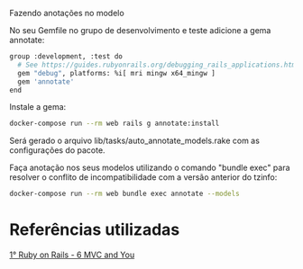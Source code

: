 Fazendo anotações no modelo      

No seu Gemfile no grupo de desenvolvimento e teste adicione a gema annotate:
```sh
group :development, :test do
  # See https://guides.rubyonrails.org/debugging_rails_applications.html#debugging-with-the-debug-gem
  gem "debug", platforms: %i[ mri mingw x64_mingw ]
  gem 'annotate'
end
```

Instale a gema:
```sh
docker-compose run --rm web rails g annotate:install
```

Será gerado o arquivo lib/tasks/auto_annotate_models.rake com as configurações do pacote.

Faça anotação nos seus modelos utilizando o comando "bundle exec" para resolver o conflito de incompatibilidade com a versão anterior do tzinfo:
```sh
docker-compose run --rm web bundle exec annotate --models
```

# Referências utilizadas
[1° Ruby on Rails - 6 MVC and You](https://github.com/ctran/annotate_models)  